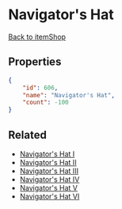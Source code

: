 # Navigator's Hat

<no description available>

[Back to itemShop](../item-shops.md)

## Properties

```json
{
    "id": 606,
    "name": "Navigator's Hat",
    "count": -100
}
```

## Related

- [Navigator's Hat I](../items/18386-navigator-s-hat-i.md)
- [Navigator's Hat II](../items/18387-navigator-s-hat-ii.md)
- [Navigator's Hat III](../items/18388-navigator-s-hat-iii.md)
- [Navigator's Hat IV](../items/18389-navigator-s-hat-iv.md)
- [Navigator's Hat V](../items/18390-navigator-s-hat-v.md)
- [Navigator's Hat VI](../items/18391-navigator-s-hat-vi.md)

